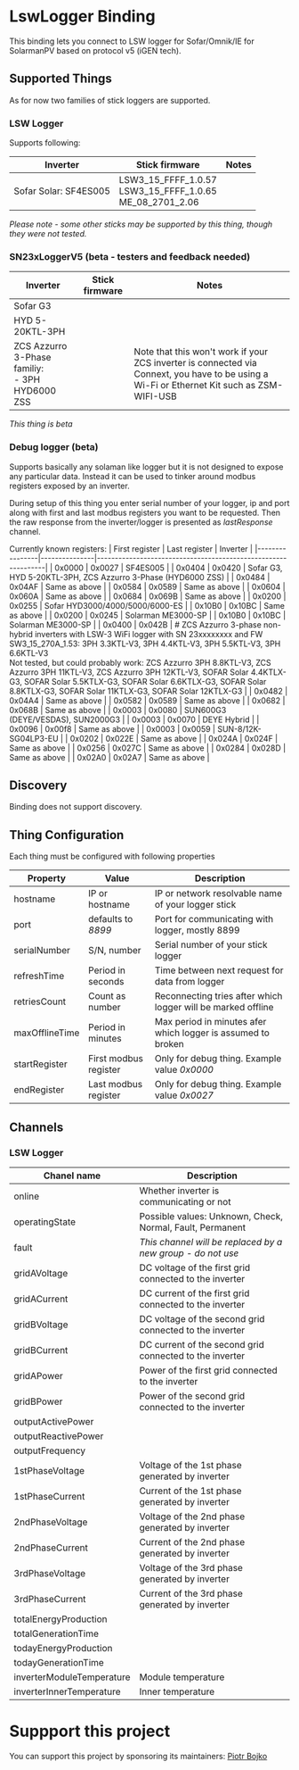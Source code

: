 # LswLogger Binding

This binding lets you connect to LSW logger for Sofar/Omnik/IE for SolarmanPV based on protocol v5 (iGEN tech).

## Supported Things

As for now two families of stick loggers are supported.

### LSW Logger

Supports following:

| Inverter | Stick firmware | Notes |
|----------|----------------|-------|
| Sofar Solar: SF4ES005 | LSW3_15_FFFF_1.0.57 <br/> LSW3_15_FFFF_1.0.65 <br/> ME_08_2701_2.06|  |

_Please note - some other sticks may be supported by this thing, though they were not tested._

### SN23xLoggerV5 (beta - testers and feedback needed)

| Inverter | Stick firmware | Notes |
|----------|----------------|-------|
| Sofar G3 | | |
| HYD 5-20KTL-3PH | | |
| ZCS Azzurro 3-Phase familiy:<br/> - 3PH HYD6000 ZSS | | Note that this won't work if your ZCS inverter is connected via Connext, you have to be using a Wi-Fi or Ethernet Kit such as ZSM-WIFI-USB |

_This thing is beta_

### Debug logger (beta)

Supports basically any solaman like logger but it is not designed to expose any particular data. Instead it can be used to tinker around modbus registers exposed by an inverter.

During setup of this thing you enter serial number of your logger, ip and port along with first and last modbus registers you want to be requested. Then the raw response from the inverter/logger is presented as _lastResponse_ channel. 

Currently known registers:
| First register | Last register | Inverter                                                      |
|----------------|---------------|---------------------------------------------------------------|
| 0x0000         | 0x0027        | SF4ES005                                                      |
| 0x0404         | 0x0420        | Sofar G3, HYD 5-20KTL-3PH,  ZCS Azzurro 3-Phase (HYD6000 ZSS) |
| 0x0484         | 0x04AF        | Same as above                                                 |
| 0x0584         | 0x0589        | Same as above                                                 |
| 0x0604         | 0x060A        | Same as above                                                 |
| 0x0684         | 0x069B        | Same as above                                                 |
| 0x0200         | 0x0255        | Sofar HYD3000/4000/5000/6000-ES                               |
| 0x10B0         | 0x10BC        | Same as above                                                 |
| 0x0200         | 0x0245        | Solarman ME3000-SP                                            |
| 0x10B0         | 0x10BC        | Solarman ME3000-SP                                            |
| 0x0400         | 0x042B        | # ZCS Azzurro 3-phase non-hybrid inverters with LSW-3 WiFi logger with SN 23xxxxxxxx and FW SW3_15_270A_1.53: 3PH 3.3KTL-V3, 3PH 4.4KTL-V3, 3PH 5.5KTL-V3, 3PH 6.6KTL-V3<br/> Not tested, but could probably work: ZCS Azzurro 3PH 8.8KTL-V3, ZCS Azzurro 3PH 11KTL-V3, ZCS Azzurro 3PH 12KTL-V3, SOFAR Solar 4.4KTLX-G3, SOFAR Solar 5.5KTLX-G3, SOFAR Solar 6.6KTLX-G3, SOFAR Solar 8.8KTLX-G3, SOFAR Solar 11KTLX-G3, SOFAR Solar 12KTLX-G3                   |
| 0x0482         | 0x04A4        | Same as above                                                 |
| 0x0582         | 0x0589        | Same as above                                                 |
| 0x0682         | 0x068B        | Same as above                                                 |
| 0x0003         | 0x0080        | SUN600G3 (DEYE/VESDAS), SUN2000G3                             |
| 0x0003         | 0x0070        | DEYE Hybrid                                                   |
| 0x0096         | 0x00f8        | Same as above                                                 |
| 0x0003         | 0x0059        | SUN-8/12K-SG04LP3-EU                                          |
| 0x0202         | 0x022E        | Same as above                                                 |
| 0x024A         | 0x024F        | Same as above                                                 |
| 0x0256         | 0x027C        | Same as above                                                 |
| 0x0284         | 0x028D        | Same as above                                                 |
| 0x02A0         | 0x02A7        | Same as above                                                 |


## Discovery

Binding does not support discovery.

## Thing Configuration

Each thing must be configured with following properties

| Property       | Value                 | Description                                                  |
|----------------|-----------------------|--------------------------------------------------------------|
| hostname       | IP or hostname        | IP or network resolvable name of your logger stick           |
| port           | defaults to *8899*    | Port for communicating with logger, mostly 8899              |
| serialNumber   | S/N, number           | Serial number of your stick logger                           |
| refreshTime    | Period in seconds     | Time between next request for data from logger               |
| retriesCount   | Count as number       | Reconnecting tries after which logger will be marked offline |
| maxOfflineTime | Period in minutes     | Max period in minutes afer which logger is assumed to broken |
| startRegister  | First modbus register | Only for debug thing. Example value _0x0000_                 |
| endRegister    | Last modbus register  | Only for debug thing. Example value _0x0027_                 |

## Channels

### LSW Logger

| Chanel name | Description |
|-------------|-------------|
| online              | Whether inverter is communicating or not                    |
| operatingState      | Possible values: Unknown, Check, Normal, Fault, Permanent   | 
| fault               | _This channel will be replaced by a new group - do not use_ |
| gridAVoltage        | DC voltage of the first grid connected to the inverter      |
| gridACurrent        | DC current of the first grid connected to the inverter      |
| gridBVoltage        | DC voltage of the second grid connected to the inverter     |
| gridBCurrent        | DC current of the second grid connected to the inverter     |
| gridAPower          | Power of the first grid connected to the inverter           |
| gridBPower          | Power of the second grid connected to the inverter          |
| outputActivePower   |                                                             |
| outputReactivePower |                                                             |
| outputFrequency     |                                                             |
| 1stPhaseVoltage     | Voltage of the 1st phase generated by inverter              |
| 1stPhaseCurrent     | Current of the 1st phase generated by inverter              |
| 2ndPhaseVoltage     | Voltage of the 2nd phase generated by inverter              |
| 2ndPhaseCurrent     | Current of the 2nd phase generated by inverter              |
| 3rdPhaseVoltage     | Voltage of the 3rd phase generated by inverter              |
| 3rdPhaseCurrent     | Current of the 3rd phase generated by inverter              |
| totalEnergyProduction     |                                                       |
| totalGenerationTime       |                                                       |
| todayEnergyProduction     |                                                       |
| todayGenerationTime       |                                                       |
| inverterModuleTemperature | Module temperature                                    |
| inverterInnerTemperature  | Inner temperature                                     |

# Suppport this project

You can support this project by sponsoring its maintainers:
[Piotr Bojko](https://github.com/sponsors/ptrbojko?frequency=one-time)